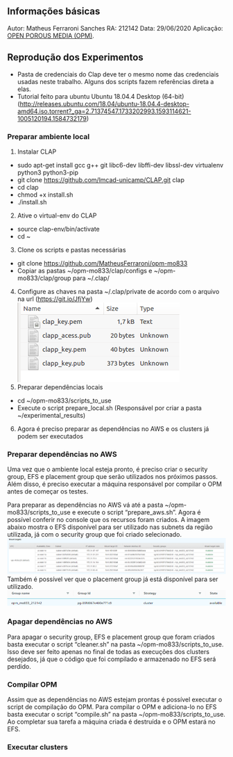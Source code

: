 ## Informações básicas

Autor: Matheus Ferraroni Sanches
RA: 212142
Data: 29/06/2020
Aplicação: <a href="https://opm-project.org/">OPEN POROUS MEDIA (OPM)</a>.



## Reprodução dos Experimentos

* Pasta de credenciais do Clap deve ter o mesmo nome das credenciais usadas neste trabalho. Alguns dos scripts fazem referências direta a elas.
* Tutorial feito para ubuntu Ubuntu 18.04.4 Desktop (64-bit) (http://releases.ubuntu.com/18.04/ubuntu-18.04.4-desktop-amd64.iso.torrent?_ga=2.71374547.1733202993.1593114621-1005120194.1584732179)


### Preparar ambiente local

1. Instalar CLAP
  * sudo apt-get install gcc g++ git libc6-dev libffi-dev libssl-dev virtualenv python3 python3-pip
  * git clone https://github.com/lmcad-unicamp/CLAP.git clap
  * cd clap
  * chmod +x install.sh
  * ./install.sh
2. Ative o virtual-env do CLAP
  * source clap-env/bin/activate
  * cd ~
3. Clone os scripts e pastas necessárias
  * git clone https://github.com/MatheusFerraroni/opm-mo833
  * Copiar as pastas ~/opm-mo833/clap/configs e ~/opm-mo833/clap/group para ~/.clap/
4. Configure as chaves na pasta ~/.clap/private de acordo com o arquivo na url (https://git.io/JfjYw)
![alt text](./imgs/private.png "Chaves configuradas")
5. Preparar dependências locais
  * cd ~/opm-mo833/scripts_to_use
  * Execute o script prepare_local.sh (Responsável por criar a pasta ~/experimental_results)
6. Agora é preciso preparar as dependências no AWS e os clusters já podem ser executados

### Preparar dependências no AWS

Uma vez que o ambiente local esteja pronto, é preciso criar o security group, EFS e placement group que serão utilizados nos próximos passos. Além disso, é preciso executar a máquina responsável por compilar o OPM antes de começar os testes.

Para preparar as dependências no AWS vá até a pasta ~/opm-mo833/scripts_to_use e execute o script “prepare_aws.sh”. Agora é possível conferir no console que os recursos foram criados. A imagem abaixo mostra o EFS disponível para ser utilizado nas subnets da região utilizada, já com o security group que foi criado selecionado.
![alt text](./imgs/efs.png "Chaves configuradas")
Também é possível ver que o placement group já está disponível para ser utilizado.
![alt text](./imgs/placement.png "Chaves configuradas")


### Apagar dependências no AWS
Para apagar o security group, EFS e placement group que foram criados basta executar o script “cleaner.sh” na pasta ~/opm-mo833/scripts_to_use. Isso deve ser feito apenas no final de todas as execuções dos clusters desejados, já que o código que foi compilado e armazenado no EFS será perdido.

### Compilar OPM
Assim que as dependências no AWS estejam prontas é possível executar o script de compilação do OPM. Para compilar o OPM e adiciona-lo no EFS basta executar o script “compile.sh” na pasta ~/opm-mo833/scripts_to_use. Ao completar sua tarefa a máquina criada é destruída e o OPM estará no EFS.

### Executar clusters
